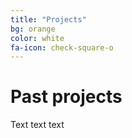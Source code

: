 ```yaml
---
title: "Projects"
bg: orange
color: white
fa-icon: check-square-o
---
```


# Past projects

Text text text
